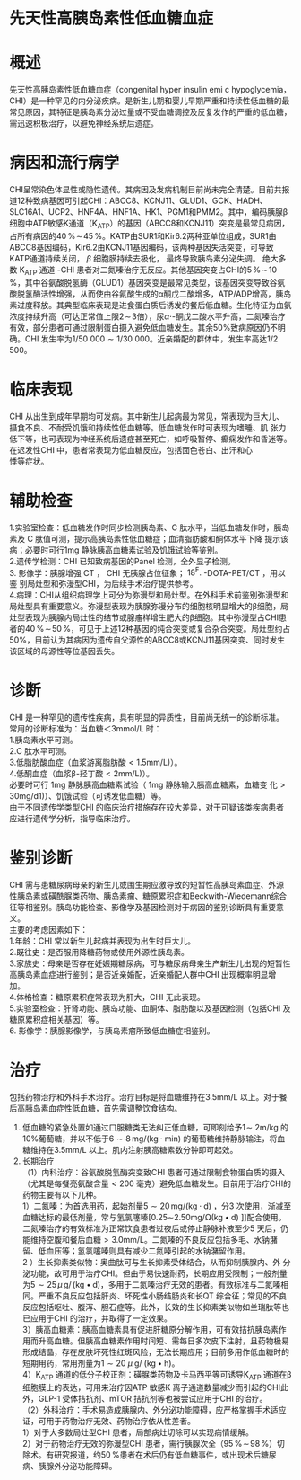 # 先天性高胰岛素性低血糖血症  
# 概述  
先天性高胰岛素性低血糖血症（congenital hyper insulin emi c hypoglycemia，CHI）是一种罕见的内分泌疾病。是新生儿期和婴儿早期严重和持续性低血糖的最常见原因，其特征是胰岛素分泌过量或不受血糖调控及反复发作的严重的低血糖，需迅速积极治疗，以避免神经系统后遗症。  
# 病因和流行病学  
CHI呈常染色体显性或隐性遗传。其病因及发病机制目前尚未完全清楚。目前共报道12种致病基因可引起CHI：ABCC8、KCNJ11、GLUD1、GCK、HADH、SLC16A1、UCP2、HNF4A、HNF1A、HK1、PGM1和PMM2。其中，编码胰腺β细胞中ATP敏感K通道（$\mathrm{K}_{\mathrm{ATP}}$）的基因（ABCC8和KCNJ11）突变是最常见病因，占所有病因的$40\,\%\!\sim\!45\,\%$。KATP由SUR1和Kir6.2两种亚单位组成，SUR1由ABCC8基因编码，Kir6.2由KCNJ11基因编码，该两种基因失活突变，可导致KATP通道持续关闭， $\beta$ 细胞膜持续去极化， 最终导致胰岛素分泌失调。 绝大多数 $\mathrm{K}_{\mathrm{ATP}}$ 通道 -CHI 患者对二氮嗪治疗无反应。其他基因突变占CHI的$5\,\%\!\sim\!10\,\%$，其中谷氨酸脱氢酶（GLUD1）基因突变是最常见类型，该基因突变导致谷氨酸脱氢酶活性增强，从而使由谷氨酸生成的α酮戊二酸增多，ATP/ADP增高，胰岛素过度释放。其典型临床表现是进食蛋白质后诱发的餐后低血糖。生化特征为血氨浓度持续升高（可达正常值上限$2\!\sim\!3$倍），尿$\alpha\cdot$-酮戊二酸水平升高，二氮嗪治疗有效，部分患者可通过限制蛋白摄入避免低血糖发生。其余$50\%$致病原因仍不明确。CHI 发生率为$1/50\ 000{\sim}1/30\ 000$。近亲婚配的群体中，发生率高达1/2 500。  
# 临床表现  
CHI 从出生到成年早期均可发病。其中新生儿起病最为常见，常表现为巨大儿、摄食不良、不耐受饥饿和持续性低血糖等。低血糖发作时可表现为嗜睡、肌 张力低下等，也可表现为神经系统后遗症甚至死亡，如呼吸暂停、癫痫发作和昏迷等。在迟发性CHI 中，患者常表现为低血糖反应，包括面色苍白、出汗和心  
悸等症状。  
# 辅助检查  
1.实验室检查：低血糖发作时同步检测胰岛素、C 肽水平，当低血糖发作时，胰岛素及 C  肽值可测，提示高胰岛素性低血糖症；血清脂肪酸和酮体水平下降 提示该病；必要时可行1mg 静脉胰高血糖素试验及饥饿试验等鉴别。  
2.遗传学检测：CHI 已知致病基因的Panel 检测，全外显子检测。  
3. 影像学：胰腺增强 CT ， CHI 无胰腺占位征象； $18^{\mathrm{F}}.$ -DOTA-PET/CT ，用以鉴 别局灶型和弥漫型CHI，为后续手术治疗提供参考。  
4.病理：CHI从组织病理学上可分为弥漫型和局灶型。在外科手术前鉴别弥漫型和局灶型具有重要意义。弥漫型表现为胰腺弥漫分布的细胞核明显增大的β细胞，局灶型表现为胰腺内局灶性的结节或腺瘤样增生肥大的β细胞。其中弥漫型占CHI患者的$40\,\%\!\sim\!50\,\%$，可见于上述12种基因的纯合突变或复合杂合突变。局灶型约占$50\%$，目前认为其病因为遗传自父源性的ABCC8或KCNJ11基因突变、同时发生该区域的母源性等位基因丢失。  
# 诊断  
CHI 是一种罕见的遗传性疾病，具有明显的异质性，目前尚无统一的诊断标准。  
常用的诊断标准为：当血糖＜3mmol/L 时：  
1.胰岛素水平可测。  
2.C 肽水平可测。  
3.低脂肪酸血症（血浆游离脂肪酸${<}1.5\mathrm{mm}/\mathrm{L})$）。  
4.低酮血症（血浆β-羟丁酸${<}2\mathrm{mm}/\mathrm{L})$）。  
必要时可行 $1\mathrm{mg}$  静脉胰高血糖素试验（ $1\mathrm{mg}$  静脉输入胰高血糖素，血糖变 化${>}30\mathrm{mg/d}1)$）、饥饿试验（可诱发低血糖）等。  
由于不同遗传学类型CHI 的临床治疗措施存在较大差异，对于可疑该类疾病患者应进行遗传学分析，指导临床治疗。  
# 鉴别诊断  
CHI 需与患糖尿病母亲的新生儿或围生期应激导致的短暂性高胰岛素血症、外源性胰岛素或磺酰脲类药物、胰岛素瘤、糖原累积症和Beckwith-Wiedemann综合征等相鉴别。胰岛功能检查、影像学及基因检测对于病因的鉴别诊断具有重要意义。  
主要的考虑因素如下：  
1.年龄：CHI 常以新生儿起病并表现为出生时巨大儿。  
2.既往史：是否服用降糖药物或使用外源性胰岛素。  
3.家族史：母亲是否存在妊娠期糖尿病，可与糖尿病母亲生产新生儿出现的短暂性高胰岛素血症进行鉴别；是否近亲婚配，近亲婚配人群中CHI 出现概率明显增加。  
4.体格检查：糖原累积症常表现为肝大，CHI 无此表现。  
5.实验室检查：肝肾功能、胰岛功能、血酮体、脂肪酸以及基因检测（包括CHI 及糖原累积症相关基因）等。  
6. 影像学：胰腺影像学，与胰岛素瘤所致低血糖症相鉴别。  
# 治疗  
包括药物治疗和外科手术治疗。治疗目标是将血糖维持在$3.5\mathrm{mm}/\mathrm{L}$ 以上。对于餐后高胰岛素血症性低血糖，首先需调整饮食结构。  
1. 低血糖的紧急处置如通过口服糖类无法纠正低血糖，可即刻给予$1\!\sim$ $2{\mathrm{m}}/{\mathrm{kg}}$ 的$10\%$葡萄糖，并以不低于$6\sim8\,\mathrm{mg}/(\mathrm{kg}\cdot\mathrm{min})$
的葡萄糖维持静脉输注，将血糖维持在$3.5\mathrm{mm}/\mathrm{L}$ 以上。肌内注射胰高糖素数分钟即可起效。  
2.  长期治疗  
（1）内科治疗：谷氨酸脱氢酶突变致CHI 患者可通过限制食物蛋白质的摄入（尤其是每餐亮氨酸含量${<}200$ 毫克）避免低血糖发生。目前用于治疗CHI的药物主要有以下几种。  
1）二氮嗪：为首选用药，起始剂量$5\sim20\,\mathrm{mg}/(\mathrm{kg}\cdot\mathrm{d})$
，分3 次使用，渐减至血糖达标的最低剂量，常与氢氯噻嗪$[0.25\mathrm{\sim}2.50\mathrm{mg/\Omega}\mathrm{(kg}\bullet\mathrm{d)}\ ]$]配合使用。二氮嗪治疗的有效标准为正常饮食患者过夜后或停止静脉补液至少5 天后，仍能维持空腹和餐后血糖${>}3.0\mathrm{mm}/\mathrm{L}$。二氮嗪的不良反应包括多毛、水钠潴留、低血压等；氢氯噻嗪则具有减少二氮嗪引起的水钠潴留作用。  
2 ）生长抑素类似物：奥曲肽可与生长抑素受体结合，从而抑制胰腺内、外 分泌功能，故可用于治疗CHI。但由于易快速耐药，长期应用受限制；一般剂量为$5{\sim}25\,\mu\mathrm{\,g/\,(kg\bullet d)}$，多用于二氮嗪治疗无效的患者。有效标准与二氮嗪相同。严重不良反应包括肝炎、坏死性小肠结肠炎和长QT 综合征；常见的不良反应包括呕吐、腹泻、胆石症等。此外，长效的生长抑素类似物如兰瑞肽等也已应用于CHI 的治疗，并取得了一定效果。  
3）胰高血糖素：胰高血糖素具有促进肝糖原分解作用，可有效拮抗胰岛素作用而升高血糖。但胰高血糖素作用时间短、需每日多次皮下注射，且药物极易形成结晶，存在皮肤坏死性红斑风险，无法长期应用；目前多用作低血糖时的短期用药，常用剂量为$1{\sim}20\;\mu\mathrm{\;g/\;\left(kg\bullet h\right)}$。  
4）$\mathrm{K}_{\mathrm{ATP}}$ 通道的低分子校正剂：磺脲类药物及卡马西平等可诱导$\mathrm{K}_{\mathrm{ATP}}$ 通道在β细胞膜上的表达，可用来治疗因ATP 敏感K 离子通道数量减少而引起的CHI此外，GLP-1 受体拮抗剂、mTOR 拮抗剂等也被尝试应用于CHI 的治疗。  
（2）外科治疗：手术易造成胰腺内、外分泌功能障碍，应严格掌握手术适应证，可用于药物治疗无效、药物治疗依从性差者。  
1）对于大多数局灶型CHI 患者，局部病灶切除可以实现病情缓解。  
2）对于药物治疗无效的弥漫型CHI 患者，需行胰腺次全（$95\,\%\!\sim\!98\,\%$）切除术。有研究报道，约$50\,\%$患者在术后仍有低血糖事件，或出现术后糖尿病、胰腺外分泌功能障碍。  
